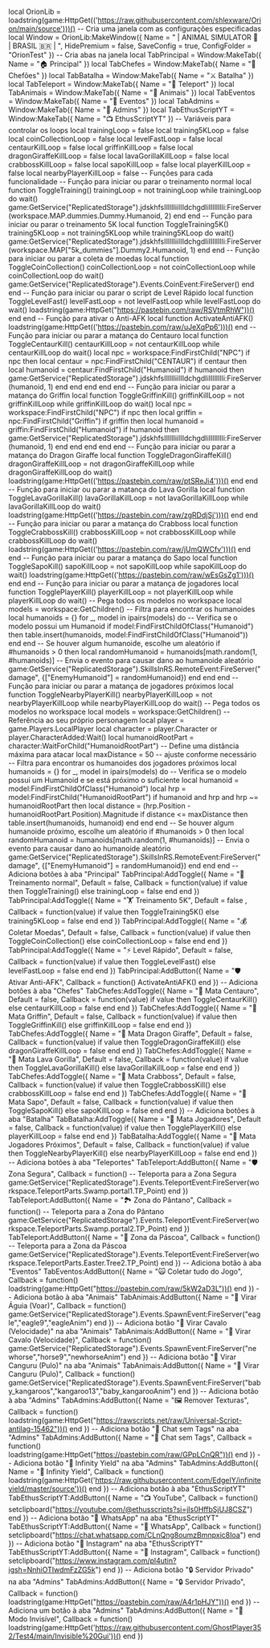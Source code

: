 
local OrionLib = loadstring(game:HttpGet(('https://raw.githubusercontent.com/shlexware/Orion/main/source')))() -- Cria uma janela com as configurações especificadas local Window = OrionLib:MakeWindow({ Name = " | ANIMAL SIMULATOR 👑 | BRASIL 🇧🇷 | ", HidePremium = false, SaveConfig = true, ConfigFolder = "OrionTest" }) -- Cria abas na janela local TabPrincipal = Window:MakeTab({ Name = "🏠 Principal" }) local TabChefes = Window:MakeTab({ Name = "👹 Chefões" }) local TabBatalha = Window:MakeTab({ Name = "⚔️ Batalha" }) local TabTeleport = Window:MakeTab({ Name = "🚀 Teleport" }) local TabAnimais = Window:MakeTab({ Name = "🐾 Animais" }) local TabEventos = Window:MakeTab({ Name = "🎉 Eventos" }) local TabAdmins = Window:MakeTab({ Name = "🔧 Admins" }) local TabEthusScriptYT = Window:MakeTab({ Name = "📺 EthusScriptYT" }) -- Variáveis para controlar os loops local trainingLoop = false local training5KLoop = false local coinCollectionLoop = false local levelFastLoop = false local centaurKillLoop = false local griffinKillLoop = false local dragonGiraffeKillLoop = false local lavaGorillaKillLoop = false local crabbossKillLoop = false local sapoKillLoop = false local playerKillLoop = false local nearbyPlayerKillLoop = false -- Funções para cada funcionalidade -- Função para iniciar ou parar o treinamento normal local function ToggleTraining() trainingLoop = not trainingLoop while trainingLoop do wait() game:GetService("ReplicatedStorage").jdskhfsIIIllliiIIIdchgdIiIIIlIlIli:FireServer(workspace.MAP.dummies.Dummy.Humanoid, 2) end end -- Função para iniciar ou parar o treinamento 5K local function ToggleTraining5K() training5KLoop = not training5KLoop while training5KLoop do wait() game:GetService("ReplicatedStorage").jdskhfsIIIllliiIIIdchgdIiIIIlIlIli:FireServer(workspace.MAP["5k_dummies"].Dummy2.Humanoid, 1) end end -- Função para iniciar ou parar a coleta de moedas local function ToggleCoinCollection() coinCollectionLoop = not coinCollectionLoop while coinCollectionLoop do wait() game:GetService("ReplicatedStorage").Events.CoinEvent:FireServer() end end -- Função para iniciar ou parar o script de Level Rápido local function ToggleLevelFast() levelFastLoop = not levelFastLoop while levelFastLoop do wait() loadstring(game:HttpGet("https://pastebin.com/raw/RSVtmRhW"))() end end -- Função para ativar o Anti-AFK local function ActivateAntiAFK() loadstring(game:HttpGet(('https://pastebin.com/raw/uJeXqPp6')))() end -- Função para iniciar ou parar a matança do Centauro local function ToggleCentaurKill() centaurKillLoop = not centaurKillLoop while centaurKillLoop do wait() local npc = workspace:FindFirstChild("NPC") if npc then local centaur = npc:FindFirstChild("CENTAUR") if centaur then local humanoid = centaur:FindFirstChild("Humanoid") if humanoid then game:GetService("ReplicatedStorage").jdskhfsIIIllliiIIIdchgdIiIIIlIlIli:FireServer(humanoid, 1) end end end end end -- Função para iniciar ou parar a matança do Griffin local function ToggleGriffinKill() griffinKillLoop = not griffinKillLoop while griffinKillLoop do wait() local npc = workspace:FindFirstChild("NPC") if npc then local griffin = npc:FindFirstChild("Griffin") if griffin then local humanoid = griffin:FindFirstChild("Humanoid") if humanoid then game:GetService("ReplicatedStorage").jdskhfsIIIllliiIIIdchgdIiIIIlIlIli:FireServer(humanoid, 1) end end end end end -- Função para iniciar ou parar a matança do Dragon Giraffe local function ToggleDragonGiraffeKill() dragonGiraffeKillLoop = not dragonGiraffeKillLoop while dragonGiraffeKillLoop do wait() loadstring(game:HttpGet(('https://pastebin.com/raw/ptSReJi4')))() end end -- Função para iniciar ou parar a matança do Lava Gorilla local function ToggleLavaGorillaKill() lavaGorillaKillLoop = not lavaGorillaKillLoop while lavaGorillaKillLoop do wait() loadstring(game:HttpGet(('https://pastebin.com/raw/zgRDdjSj')))() end end -- Função para iniciar ou parar a matança do Crabboss local function ToggleCrabbossKill() crabbossKillLoop = not crabbossKillLoop while crabbossKillLoop do wait() loadstring(game:HttpGet(('https://pastebin.com/raw/jUmQWCfv')))() end end -- Função para iniciar ou parar a matança do Sapo local function ToggleSapoKill() sapoKillLoop = not sapoKillLoop while sapoKillLoop do wait() loadstring(game:HttpGet(('https://pastebin.com/raw/wEsGsZg1')))() end end -- Função para iniciar ou parar a matança de jogadores local function TogglePlayerKill() playerKillLoop = not playerKillLoop while playerKillLoop do wait() -- Pega todos os modelos no workspace local models = workspace:GetChildren() -- Filtra para encontrar os humanoides local humanoids = {} for _, model in ipairs(models) do -- Verifica se o modelo possui um Humanoid if model:FindFirstChildOfClass("Humanoid") then table.insert(humanoids, model:FindFirstChildOfClass("Humanoid")) end end -- Se houver algum humanoide, escolhe um aleatório if #humanoids > 0 then local randomHumanoid = humanoids[math.random(1, #humanoids)] -- Envia o evento para causar dano ao humanoide aleatório game:GetService("ReplicatedStorage").SkillsInRS.RemoteEvent:FireServer("damage", {["EnemyHumanoid"] = randomHumanoid}) end end end -- Função para iniciar ou parar a matança de jogadores próximos local function ToggleNearbyPlayerKill() nearbyPlayerKillLoop = not nearbyPlayerKillLoop while nearbyPlayerKillLoop do wait() -- Pega todos os modelos no workspace local models = workspace:GetChildren() -- Referência ao seu próprio personagem local player = game.Players.LocalPlayer local character = player.Character or player.CharacterAdded:Wait() local humanoidRootPart = character:WaitForChild("HumanoidRootPart") -- Define uma distância máxima para atacar local maxDistance = 50 -- ajuste conforme necessário -- Filtra para encontrar os humanoides dos jogadores próximos local humanoids = {} for _, model in ipairs(models) do -- Verifica se o modelo possui um Humanoid e se está próximo o suficiente local humanoid = model:FindFirstChildOfClass("Humanoid") local hrp = model:FindFirstChild("HumanoidRootPart") if humanoid and hrp and hrp ~= humanoidRootPart then local distance = (hrp.Position - humanoidRootPart.Position).Magnitude if distance <= maxDistance then table.insert(humanoids, humanoid) end end end -- Se houver algum humanoide próximo, escolhe um aleatório if #humanoids > 0 then local randomHumanoid = humanoids[math.random(1, #humanoids)] -- Envia o evento para causar dano ao humanoide aleatório game:GetService("ReplicatedStorage").SkillsInRS.RemoteEvent:FireServer("damage", {["EnemyHumanoid"] = randomHumanoid}) end end end -- Adiciona botões à aba "Principal" TabPrincipal:AddToggle({ Name = "💪 Treinamento normal", Default = false, Callback = function(value) if value then ToggleTraining() else trainingLoop = false end end }) TabPrincipal:AddToggle({ Name = "🏋️ Treinamento 5K", Default = false , Callback = function(value) if value then ToggleTraining5K() else training5KLoop = false end end }) TabPrincipal:AddToggle({ Name = "💰 Coletar Moedas", Default = false, Callback = function(value) if value then ToggleCoinCollection() else coinCollectionLoop = false end end }) TabPrincipal:AddToggle({ Name = "⚡ Level Rápido", Default = false, Callback = function(value) if value then ToggleLevelFast() else levelFastLoop = false end end }) TabPrincipal:AddButton({ Name = "🛡️ Ativar Anti-AFK", Callback = function() ActivateAntiAFK() end }) -- Adiciona botões à aba "Chefes" TabChefes:AddToggle({ Name = "🔪 Mata Centauro", Default = false, Callback = function(value) if value then ToggleCentaurKill() else centaurKillLoop = false end end }) TabChefes:AddToggle({ Name = "🔪 Mata Griffin", Default = false, Callback = function(value) if value then ToggleGriffinKill() else griffinKillLoop = false end end }) TabChefes:AddToggle({ Name = "🔪 Mata Dragon Giraffe", Default = false, Callback = function(value) if value then ToggleDragonGiraffeKill() else dragonGiraffeKillLoop = false end end }) TabChefes:AddToggle({ Name = "🔪 Mata Lava Gorilla", Default = false, Callback = function(value) if value then ToggleLavaGorillaKill() else lavaGorillaKillLoop = false end end }) TabChefes:AddToggle({ Name = "🔪 Mata Crabboss", Default = false, Callback = function(value) if value then ToggleCrabbossKill() else crabbossKillLoop = false end end }) TabChefes:AddToggle({ Name = "🔪 Mata Sapo", Default = false, Callback = function(value) if value then ToggleSapoKill() else sapoKillLoop = false end end }) -- Adiciona botões à aba "Batalha" TabBatalha:AddToggle({ Name = "🤺 Mata Jogadores", Default = false, Callback = function(value) if value then TogglePlayerKill() else playerKillLoop = false end end }) TabBatalha:AddToggle({ Name = "🔪 Mata Jogadores Próximos", Default = false, Callback = function(value) if value then ToggleNearbyPlayerKill() else nearbyPlayerKillLoop = false end end }) -- Adiciona botões à aba "Teleportes" TabTeleport:AddButton({ Name = "🛡 Zona Segura", Callback = function() -- Teleporta para a Zona Segura game:GetService("ReplicatedStorage").Events.TeleportEvent:FireServer(workspace.TeleportParts.Swamp.portal1.TP_Point) end }) TabTeleport:AddButton({ Name = "🏞 Zona do Pântano", Callback = function() -- Teleporta para a Zona do Pântano game:GetService("ReplicatedStorage").Events.TeleportEvent:FireServer(workspace.TeleportParts.Swamp.portal2.TP_Point) end }) TabTeleport:AddButton({ Name = "🥚 Zona da Páscoa", Callback = function() -- Teleporta para a Zona da Páscoa game:GetService("ReplicatedStorage").Events.TeleportEvent:FireServer(workspace.TeleportParts.Easter.Tree2.TP_Point) end }) -- Adiciona botão à aba "Eventos" TabEventos:AddButton({ Name = "🙀 Coletar tudo do Jogo", Callback = function() loadstring(game:HttpGet("https://pastebin.com/raw/5kW2aD3L"))() end }) -- Adiciona botão à aba "Animais" TabAnimais:AddButton({ Name = "🦅 Virar Águia (Voar)", Callback = function() game:GetService("ReplicatedStorage").Events.SpawnEvent:FireServer("eagle","eagle9","eagleAnim") end }) -- Adiciona botão "🐎 Virar Cavalo (Velocidade)" na aba "Animais" TabAnimais:AddButton({ Name = "🐎 Virar Cavalo (Velocidade)", Callback = function() game:GetService("ReplicatedStorage").Events.SpawnEvent:FireServer("newhorse","horse9","newhorseAnim") end }) -- Adiciona botão "🦘 Virar Canguru (Pulo)" na aba "Animais" TabAnimais:AddButton({ Name = "🦘 Virar Canguru (Pulo)", Callback = function() game:GetService("ReplicatedStorage").Events.SpawnEvent:FireServer("baby_kangaroos","kangaroo13","baby_kangarooAnim") end }) -- Adiciona botão à aba "Admins" TabAdmins:AddButton({ Name = "🖼️ Remover Texturas", Callback = function() loadstring(game:HttpGet("https://rawscripts.net/raw/Universal-Script-antilag-15462"))() end }) -- Adiciona botão "💬 Chat sem Tags" na aba "Admins" TabAdmins:AddButton({ Name = "💬 Chat sem Tags", Callback = function() loadstring(game:HttpGet("https://pastebin.com/raw/GPpLCnQR"))() end }) -- Adiciona botão "🔧 Infinity Yield" na aba "Admins" TabAdmins:AddButton({ Name = "🔧 Infinity Yield", Callback = function() loadstring(game:HttpGet('https://raw.githubusercontent.com/EdgeIY/infiniteyield/master/source'))() end }) -- Adiciona botão à aba "EthusScriptYT" TabEthusScriptYT:AddButton({ Name = "📺 YouTube", Callback = function() setclipboard("https://youtube.com/@ethusscripts?si=jIs0HffbSjUJ8CSZ") end }) -- Adiciona botão "📱 WhatsApp" na aba "EthusScriptYT" TabEthusScriptYT:AddButton({ Name = "📱 WhatsApp", Callback = function() setclipboard("https://chat.whatsapp.com/CLnQng8oumzBmnpxic8Ioa") end }) -- Adiciona botão "📸 Instagram" na aba "EthusScriptYT" TabEthusScriptYT:AddButton({ Name = "📸 Instagram", Callback = function() setclipboard("https://www.instagram.com/pl4utin?igsh=NnhiOTIwdmFzZG5k") end }) -- Adiciona botão "🔒 Servidor Privado" na aba "Admins" TabAdmins:AddButton({ Name = "🔒 Servidor Privado", Callback = function() loadstring(game:HttpGet("https://pastebin.com/raw/A4r1pHJY"))() end })  -- Adiciona um botão à aba "Admins"
TabAdmins:AddButton({
    Name = "🧤 Modo Invisível",
    Callback = function()
        loadstring(game:HttpGet('https://raw.githubusercontent.com/GhostPlayer352/Test4/main/Invisible%20Gui'))()
    end
})
